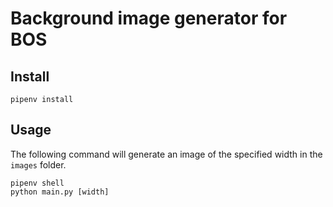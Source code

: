 # Background image generator for BOS

## Install

```
pipenv install
```

## Usage

The following command will generate an image of the specified width in the `images` folder.

```
pipenv shell
python main.py [width]
```
